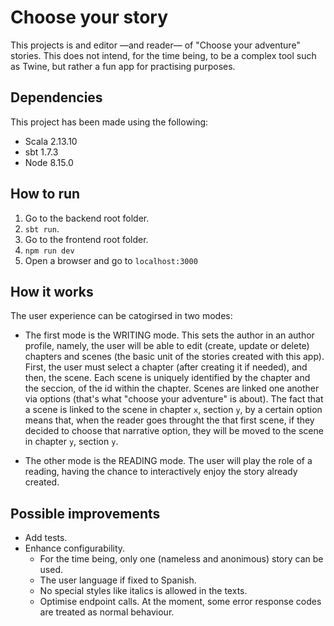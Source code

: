 # Choose your story

This projects is and editor —and reader— of "Choose your adventure" stories. This does not intend, for the time being, to be a complex tool such as Twine, but rather a fun app for practising purposes.

## Dependencies

This project has been made using the following:

- Scala 2.13.10
- sbt 1.7.3
- Node 8.15.0

## How to run

1. Go to the backend root folder.
2. `sbt run`.
3. Go to the frontend root folder.
4. `npm run dev`
5. Open a browser and go to `localhost:3000`

## How it works

The user experience can be catogirsed in two modes:

- The first mode is the WRITING mode. This sets the author in an author profile, namely, the user will be able to edit (create, update or delete) chapters and scenes (the basic unit of the stories created with this app). First, the user must select a chapter (after creating it if needed), and then, the scene. Each scene is uniquely identified by the chapter and the seccion, of the id within the chapter. Scenes are linked one another via options (that's what "choose your adventure" is about). The fact that a scene is linked to the scene in chapter `x`, section `y`, by a certain option means that, when the reader goes throught the that first scene, if they decided to choose that narrative option, they will be moved to the scene in chapter `y`, section `y`.

- The other mode is the READING mode. The user will play the role of a reading, having the chance to interactively enjoy the story already created.

## Possible improvements

- Add tests.
- Enhance configurability.
    - For the time being, only one (nameless and anonimous) story can be used.
    - The user language if fixed to Spanish.
    - No special styles like italics is allowed in the texts.
    - Optimise endpoint calls. At the moment, some error response codes are treated as normal behaviour.